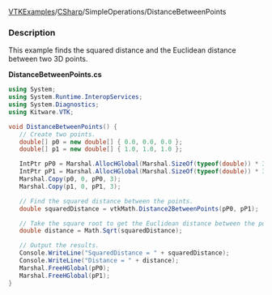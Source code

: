 [VTKExamples](Home)/[CSharp](CSharp)/SimpleOperations/DistanceBetweenPoints

### Description
This example finds the squared distance and the Euclidean distance between two 3D points. 

**DistanceBetweenPoints.cs**
```csharp
using System;
using System.Runtime.InteropServices;
using System.Diagnostics;
using Kitware.VTK;

void DistanceBetweenPoints() {
   // Create two points.
   double[] p0 = new double[] { 0.0, 0.0, 0.0 };
   double[] p1 = new double[] { 1.0, 1.0, 1.0 };

   IntPtr pP0 = Marshal.AllocHGlobal(Marshal.SizeOf(typeof(double)) * 3);
   IntPtr pP1 = Marshal.AllocHGlobal(Marshal.SizeOf(typeof(double)) * 3);
   Marshal.Copy(p0, 0, pP0, 3);
   Marshal.Copy(p1, 0, pP1, 3);

   // Find the squared distance between the points.
   double squaredDistance = vtkMath.Distance2BetweenPoints(pP0, pP1);

   // Take the square root to get the Euclidean distance between the points.
   double distance = Math.Sqrt(squaredDistance);

   // Output the results.
   Console.WriteLine("SquaredDistance = " + squaredDistance);
   Console.WriteLine("Distance = " + distance);
   Marshal.FreeHGlobal(pP0);
   Marshal.FreeHGlobal(pP1);
}
```
